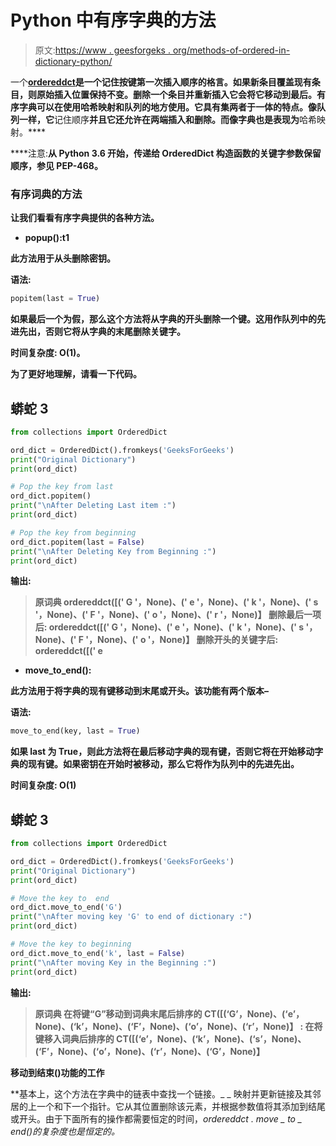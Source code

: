 # Python 中有序字典的方法

> 原文:[https://www . geesforgeks . org/methods-of-ordered-in-dictionary-python/](https://www.geeksforgeeks.org/methods-of-ordered-dictionary-in-python/)

一个[**ordereddct**](https://www.geeksforgeeks.org/ordereddict-in-python/)**是一个记住按键第一次插入顺序的格言。如果新条目覆盖现有条目，则原始插入位置保持不变。删除一个条目并重新插入它会将它移动到最后。有序字典可以在使用哈希映射和队列的地方使用。它具有集两者于一体的特点。像队列一样，它**记住顺序**并且它还允许在两端插入和删除。而像字典也是表现为**哈希映射。****

****注意:**从 Python 3.6 开始，传递给 OrderedDict 构造函数的关键字参数保留顺序，参见 PEP-468。**

### **有序词典的方法**

**让我们看看有序字典提供的各种方法。**

*   ****popup():t1****

**此方法用于从头删除密钥。**

****语法:****

```py
popitem(last = True) 
```

**如果最后一个为假，那么这个方法将从字典的开头删除一个键。这用作队列中的先进先出，否则它将从字典的末尾删除关键字。**

****时间复杂度:** O(1)。**

**为了更好地理解，请看一下代码。**

## **蟒蛇 3**

```py
from collections import OrderedDict

ord_dict = OrderedDict().fromkeys('GeeksForGeeks')
print("Original Dictionary")
print(ord_dict)

# Pop the key from last
ord_dict.popitem()
print("\nAfter Deleting Last item :")
print(ord_dict)

# Pop the key from beginning
ord_dict.popitem(last = False)
print("\nAfter Deleting Key from Beginning :")
print(ord_dict)
```

****输出:****

> **原词典
> ordereddct([(' G '，None)、(' e '，None)、(' k '，None)、(' s '，None)、(' F '，None)、(' o '，None)、(' r '，None)】
> 删除最后一项后:
> ordereddct([(' G '，None)、(' e '，None)、(' k '，None)、(' s '，None)、(' F '，None)、(' o '，None)】
> 删除开头的关键字后:
> ordereddct([(' e**

*   ****move_to_end():****

**此方法用于将字典的现有键移动到末尾或开头。该功能有两个版本–**

****语法:****

```py
move_to_end(key, last = True)
```

**如果 last 为 True，则此方法将在最后移动字典的现有键，否则它将在开始移动字典的现有键。如果密钥在开始时被移动，那么它将作为队列中的先进先出。**

****时间复杂度:** O(1)**

## **蟒蛇 3**

```py
from collections import OrderedDict

ord_dict = OrderedDict().fromkeys('GeeksForGeeks')
print("Original Dictionary")
print(ord_dict)

# Move the key to  end
ord_dict.move_to_end('G')
print("\nAfter moving key 'G' to end of dictionary :")
print(ord_dict)

# Move the key to beginning
ord_dict.move_to_end('k', last = False)
print("\nAfter moving Key in the Beginning :")
print(ord_dict)
```

****输出:****

> **原词典
> 在将键“G”移动到词典末尾后排序的 CT([(‘G’，None)、(‘e’，None)、(‘k’，None)、(‘F’，None)、(‘o’，None)、(‘r’，None)】
> :
> 在将键移入词典后排序的 CT([(‘e’，None)、(‘k’，None)、(‘s’，None)、(‘F’，None)、(‘o’，None)、(‘r’，None)、(‘G’，None)】**

****移动到结束()功能的工作****

**基本上，这个方法在字典中的链表中查找一个链接。_ _ 映射并更新链接及其邻居的上一个和下一个指针。它从其位置删除该元素，并根据参数值将其添加到结尾或开头。由于下面所有的操作都需要恒定的时间，*ordereddct . move _ to _ end()*的复杂度也是恒定的。**